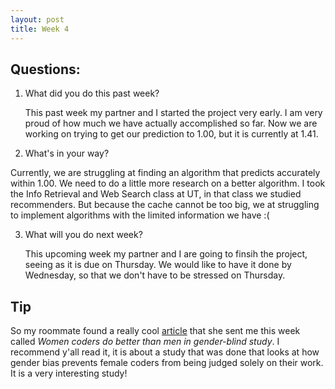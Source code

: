```yaml
---
layout: post
title: Week 4
---
```


## Questions:
1. What did you do this past week?
  
   This past week my partner and I started the project very early. I am very proud of 
   how much we have actually accomplished so far. Now we are working on trying to get 
   our prediction to 1.00, but it is currently at 1.41. 
  
2. What's in your way?

  Currently, we are struggling at finding an algorithm that predicts accurately within 
  1.00. We need to do a little more research on a better algorithm. I took the 
  Info Retrieval and Web Search class at UT, in that class we studied recommenders. 
  But because the cache cannot be too big, we at struggling to implement algorithms 
  with the limited information we have :(

3. What will you do next week?

   This upcoming week my partner and I are going to finsih the project, seeing as it 
   is due on Thursday. We would like to have it done by Wednesday, so that we don't 
   have to be stressed on Thursday.

## Tip
So my roommate found a really cool [article](http://money.cnn.com/2016/02/12/technology/women-coders-study-github/index.html) 
that she sent me this week called *Women coders do better than men in gender-blind study*.
I recommend y'all read it, it is about a study that was done that looks at how
gender bias prevents female coders from being judged solely on their work. It is a very
interesting study!
